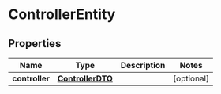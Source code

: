 
# ControllerEntity

## Properties
Name | Type | Description | Notes
------------ | ------------- | ------------- | -------------
**controller** | [**ControllerDTO**](ControllerDTO.md) |  |  [optional]




